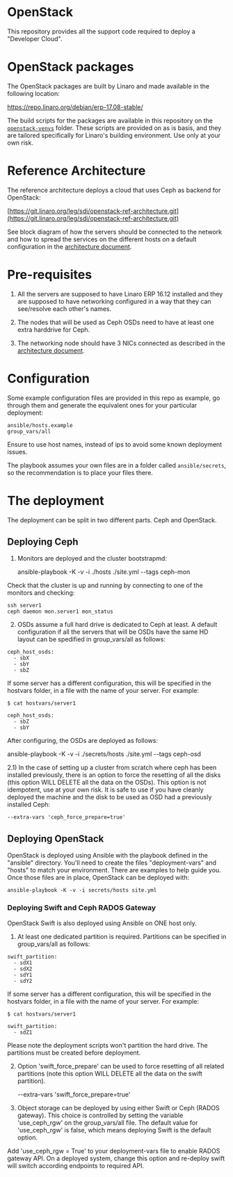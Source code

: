 # OpenStack

This repository provides all the support code required to deploy a "Developer
Cloud".

# OpenStack packages

The OpenStack packages are built by Linaro and made available in the following
location:

https://repo.linaro.org/debian/erp-17.08-stable/

The build scripts for the packages are available in this repository on the
[`openstack-venvs`](https://git.linaro.org/leg/sdi/openstack-ref-architecture.git/tree/openstack-venvs) folder. These scripts are provided on as is basis, and they are tailored specifically for Linaro's building environment. Use only at your
own risk.

# Reference Architecture

The reference architecture deploys a cloud that uses Ceph as backend for OpenStack:

[https://git.linaro.org/leg/sdi/openstack-ref-architecture.git](https://git.linaro.org/leg/sdi/openstack-ref-architecture.git)

See block diagram of how the servers should be connected to the network and how to
spread the services on the different hosts on a default configuration in the [architecture document](docs/architecture.md).

# Pre-requisites


1. All the servers are supposed to have Linaro ERP 16.12 installed and they are supposed to
have networking configured in a way that they can see/resolve each other's names.

1. The nodes that will be used as Ceph OSDs need to have at least one extra harddrive for Ceph.

1. The networking node should have 3 NICs connected as described in the [architecture document](docs/architecture.md).

# Configuration

Some example configuration files are provided in this repo as example, go through them and
generate the equivalent ones for your particular deployment:

    ansible/hosts.example
    group_vars/all

Ensure to use host names, instead of ips to avoid some known deployment issues.

The playbook assumes your own files are in a folder called `ansible/secrets`, so the recommendation
is to place your files there.

# The deployment

The deployment can be split in two different parts. Ceph and OpenStack.

## Deploying Ceph

1) Monitors are deployed and the cluster bootstrapmd:

    ansible-playbook -K -v -i ./hosts ./site.yml --tags ceph-mon

Check that the cluster is up and running by connecting to one of the monitors
and checking:

    ssh server1
    ceph daemon mon.server1 mon_status

2) OSDs assume a full hard drive is dedicated to Ceph at least. A default
configuration if all the servers that will be OSDs have the same HD layout
can be spedified in group_vars/all as follows:

```
ceph_host_osds:
  - sbX
  - sbY
  - sbZ
```

If some server has a different configuration, this will be specified in the
hostvars folder, in a file with the name of your server. For example:

```
$ cat hostvars/server1

ceph_host_osds:
  - sbZ
  - sbY
```

After configuring, the OSDs are deployed as follows:

  ansible-playbook -K -v -i ./secrets/hosts ./site.yml --tags ceph-osd

2.1) In the case of setting up a cluster from scratch where ceph has been installed
previously, there is an option to force the resetting of all the disks (this
option WILL DELETE all the data on the OSDs). This option is not
idempotent, use at your own risk. It is safe to use if you have cleanly deployed
the machine and the disk to be used as OSD had a previously installed Ceph:

    --extra-vars 'ceph_force_prepare=true'

## Deploying OpenStack

OpenStack is deployed using Ansible with the playbook defined in the "ansible"
directory. You'll need to create the files "deployment-vars" and "hosts" to
match your environment. There are examples to help guide you. Once those files
are in place, OpenStack can be deployed with:

    ansible-playbook -K -v -i secrets/hosts site.yml

### Deploying Swift and Ceph RADOS Gateway

OpenStack Swift is also deployed using Ansible on ONE host only.

1) At least one dedicated partition is required. Partitions can be specified in
group_vars/all as follows:

```
swift_partition:
  - sdX1
  - sdX2
  - sdY1
  - sdY2
```

If some server has a different configuration, this will be specified in the
hostvars folder, in a file with the name of your server. For example:

```
$ cat hostvars/server1

swift_partition:
  - sdZ1
```

Please note the deployment scripts won't partition the hard drive. The partitions must
be created before deployment.

2) Option 'swift_force_prepare' can be used to force resetting of all related
partitions (note this option WILL DELETE all the data on the swift partition).

    --extra-vars 'swift_force_prepare=true'

3) Object storage can be deployed by using either Swift or Ceph (RADOS gateway).
This choice is controlled by setting the variable 'use_ceph_rgw' on the
group_vars/all file. The default value for 'use_ceph_rgw' is false, which means
deploying Swift is the default option.

Add 'use_ceph_rgw = True' to your deployment-vars file to enable RADOS gateway
API. On a deployed system, change this option and re-deploy swift will switch
according endpoints to required API.

